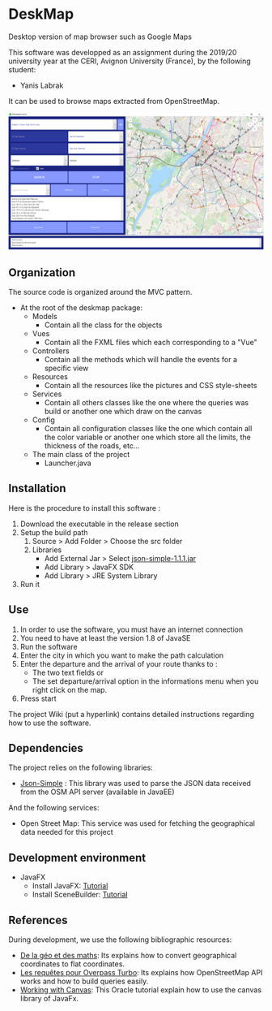 # DeskMap

Desktop version of map browser such as Google Maps

This software was developped as an assignment during the 2019/20 university year at the CERI, Avignon University (France), by the following student:
* Yanis Labrak

It can be used to browse maps extracted from OpenStreetMap.

![Preview](assets/preview.PNG)

## Organization
The source code is organized around the MVC pattern.

* At the root of the deskmap package:
     * Models
        * Contain all the class for the objects
     * Vues
        * Contain all the FXML files which each corresponding to a "Vue"	
     * Controllers
        * Contain all the methods which will handle the events for a specific view
     * Resources
        * Contain all the resources like the pictures and CSS style-sheets
     * Services
        * Contain all others classes like the one where the queries was build or another one which draw on the canvas
     * Config
        * Contain all configuration classes like the one which contain all the color variable or another one which store all the limits, the thickness of the roads, etc...
     * The main class of the project
        * Launcher.java

## Installation
Here is the procedure to install this software :
1. Download the executable in the release section
2. Setup the build path
    1. Source > Add Folder > Choose the src folder
    2. Libraries
       * Add External Jar > Select [json-simple-1.1.1.jar](https://code.google.com/archive/p/json-simple/downloads)
       * Add Library > JavaFX SDK
       * Add Library > JRE System Library
3. Run it

## Use
1. In order to use the software, you must have an internet connection
2. You need to have at least the version 1.8 of JavaSE
3. Run the software
4. Enter the city in which you want to make the path calculation
5. Enter the departure and the arrival of your route thanks to :
   * The two text fields or
   * The set departure/arrival option in the informations menu when you right click on the map.
6. Press start

The project Wiki (put a hyperlink) contains detailed instructions regarding how to use the software.

## Dependencies

The project relies on the following libraries:
* [Json-Simple](https://code.google.com/archive/p/json-simple/downloads) : This library was used to parse the JSON data received from the OSM API server (available in JavaEE)

And the following services:
* Open Street Map: This service was used for fetching the geographical data needed for this project

## Development environment
* JavaFX
    * Install JavaFX: [Tutorial](https://o7planning.org/fr/10619/installation-de-e-fx-clipse-sur-eclipse)
    * Install SceneBuilder: [Tutorial](https://o7planning.org/fr/10621/installez-javafx-scene-builder-dans-eclipse)

## References
During development, we use the following bibliographic resources:
* [De  la  géo  et  des  maths](https://blogs.msdn.microsoft.com/ogdifrance/2011/07/13/de-la-go-et-des-maths/?fbclid=IwAR3efsf9pp87SdKcxNy71T79GPfu7wcxwE-2JhpUWKYOhxW91f38fa_CynY): Its explains how to convert geographical coordinates to flat coordinates.
* [Les requêtes pour Overpass Turbo](http://www.crige-paca.org/index.php?eID=tx_crigedocuments&hash=a4103035&fid=3031): Its explains how OpenStreetMap API works and how to build queries easily.
* [Working  with  Canvas](https://docs.oracle.com/javafx/2/canvas/jfxpub-canvas.htm): This Oracle tutorial explain how to use the canvas library of JavaFx.

